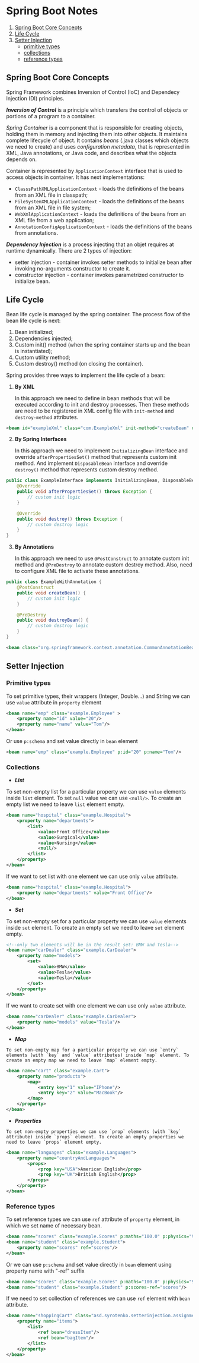 # Spring Boot Notes

1. [Spring Boot Core Concepts](#spring-boot-core-concepts)
2. [Life Cycle](#life-cycle)
3. [Setter Injection](#setter-injection)
   - [primitive types](#primitive-types)
   - [collections](#collections)
   - [reference types](#reference-types)

## Spring Boot Core Concepts

Spring Framework combines Inversion of Control (IoC) and Dependecy Injection (DI) principles.

***Inversion of Control*** is a principle which transfers the control of objects or portions of a program to a container. 

_Spring Container_ is a component that is responsible for creating objects, holding them in memory and injecting them into other objects. It maintains complete lifecycle of object.
It contains _beans_ (.java classes which objects we need to create) and uses _configuration metadata_, that is represented in XML, Java annotations, or Java code, and describes what the objects depends on.

Container is represented by `ApplicationContext` interface that is used to access objects in container. It has next implementations:
  - `ClasssPathXMLApplicationContext` - loads the definitions of the beans from an XML file in classpath;
  - `FileSystemXMLApplicationContext` - loads the definitions of the beans from an XML file in file system;
  - `WebXmlApplicationContext` - loads the definitions of the beans from an XML file from a web application;
  - `AnnotationConfigApplicationContext` - loads the definitions of the beans from annotations.

***Dependency Injection*** is a process injecting that an objet requires at runtime dynamically. There are 2 types of injection:
  - setter injection - container invokes setter methods to initialize bean after invoking no-arguments constructor to create it.
  - constructor injection - container invokes parametrized constructor to initialize bean.

## Life Cycle

Bean life cycle is managed by the spring container. The process flow of the bean life cycle is next: 
  1. Bean initialized;
  2. Dependencies injected;
  3. Custom init() method (when the spring container starts up and the bean is instantiated);
  4. Custom utility method;
  5. Custom destroy() method (on closing the container).

Spring provides three ways to implement the life cycle of a bean:
  1. **By XML**

     In this approach we need to define in bean methods that will be executed according to init and destroy processes. Then these methods are need to be registered in XML config file with `init-method` and `destroy-method` attributes.

 ```xml
<bean id="exampleXml" class="com.ExampleXml" init-method="createBean" destroy-method="destroyBean"/>
```

  2. **By Spring Interfaces**

     In this approach we need to implement `InitializingBean` interface and override `afterPropertiesSet()` method that represents custom init method.
     And implement `DisposableBean` interface and override `destroy()` method that represents custom destroy method.

```java
public class ExampleInterface implements InitializingBean, DisposableBean {
	@Override
	public void afterPropertiesSet() throws Exception {
		// custom init logic
	}

	@Override
	public void destroy() throws Exception {
		// custom destroy logic
	}
}
```

  3. **By Annotations**

     In this approach we need to use `@PostConstruct` to annotate custom init method and `@PreDestroy` to annotate custom destroy method. Also, need to configure XML file to activate these annotations.

```java
public class ExampleWithAnnotation {
	@PostConstruct
	public void createBean() {
		// custom init logic
	}

	@PreDestroy
	public void destroyBean() {
		// custom destroy logic
	}
}
```
```xml
<bean class="org.springframework.context.annotation.CommonAnnotationBeanPostProcessor"/>
```

## Setter Injection

### Primitive types

   To set primitive types, their wrappers (Integer, Double...) and String we can use `value` attribute in `property` element

```xml
<bean name="emp" class="example.Employee" >
	<property name="id" value="20"/>
	<property name="name" value="Tom"/>
</bean>
```

Or use `p:schema` and set value directly in `bean` element

```xml
<bean name="emp" class="example.Employee" p:id="20" p:name="Tom"/>
```

### Collections

   - ***List***
   
   To set non-empty list for a particular property we can use `value` elements inside `list` element. To set `null` value we can use `<null/>`. To create an empty list we need to leave `list` element empty.

```xml
<bean name="hospital" class="example.Hospital">
	<property name="departments">
		<list>
			<value>Front Office</value>
			<value>Surgical</value>
			<value>Nursing</value>
			<null/>
		</list>
	</property>
</bean>
```

If we want to set list with one element we can use only `value` attribute.

```xml
<bean name="hospital" class="example.Hospital">
	<property name="departments" value="Front Office"/>
</bean>
```

   - ***Set***

   To set non-empty set for a particular property we can use `value` elements inside `set` element. To create an empty set we need to leave `set` element empty.

```xml
<!--only two elements will be in the result set: BMW and Tesla-->
<bean name="carDealer" class="example.CarDealer">
	<property name="models">
		<set>
			<value>BMW</value>
			<value>Tesla</value>
			<value>Tesla</value>
		</set>
	</property>
</bean>
```

If we want to create set with one element we can use only `value` attribute.

```xml
<bean name="carDealer" class="example.CarDealer">
	<property name="models" value="Tesla"/>
</bean>
```

   - ***Map***

    To set non-empty map for a particular property we can use `entry` elements (with `key` and `value` attributes) inside `map` element. To create an empty map we need to leave `map` element empty.

```xml
<bean name="cart" class="example.Cart">
	<property name="products">
		<map>
			<entry key="1" value="IPhone"/>
			<entry key="2" value="MacBook"/>
		</map>
	</property>
</bean>
```

   - ***Properties***

    To set non-empty properties we can use `prop` elements (with `key` attribute) inside `props` element. To create an empty properties we need to leave `props` element empty.

```xml
<bean name="languages" class="example.Languages">
	<property name="countryAndLanguages">
		<props>
			<prop key="USA">American English</prop>
			<prop key="UK">British English</prop>
		</props>
	</property>
</bean>
```

### Reference types

   To set reference types we can use `ref` attribute of `property` element, in which we set name of necessary bean.
   
```xml
<bean name="scores" class="example.Scores" p:maths="100.0" p:physics="95.0" p:chemistry="80.0"/>
<bean name="student" class="example.Student">
	<property name="scores" ref="scores"/>
</bean>
```

Or we can use `p:schema` and set value directly in `bean` element using property name with "-ref" suffix

```xml
<bean name="scores" class="example.Scores" p:maths="100.0" p:physics="95.0" p:chemistry="80.0"/>
<bean name="student" class="example.Student" p:scores-ref="scores"/>
```

If we need to set collection of references we can use `ref` element with `bean` attribute.

```xml
<bean name="shoppingCart" class="asd.syrotenko.setterinjection.assignment.ShoppingCart">
	<property name="items">
		<list>
			<ref bean="dressItem"/>
			<ref bean="bagItem"/>
		</list>
	</property>
</bean>
```
